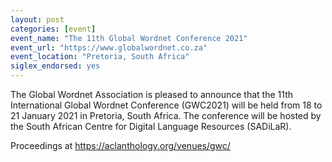 ```yaml
---
layout: post
categories: [event]
event_name: "The 11th Global Wordnet Conference 2021"
event_url: "https://www.globalwordnet.co.za"
event_location: "Pretoria, South Africa"
siglex_endorsed: yes
---
```


The Global Wordnet Association is pleased to announce that the 11th
International Global Wordnet Conference (GWC2021) will be held from 18
to 21 January 2021 in Pretoria, South Africa. The conference will be
hosted by the South African Centre for Digital Language Resources
(SADiLaR).

Proceedings at https://aclanthology.org/venues/gwc/

